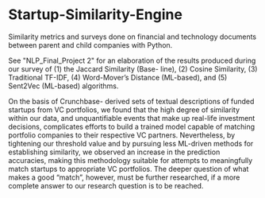 # Startup-Similarity-Engine
Similarity metrics and surveys done on financial and technology documents between parent and child companies with Python.

See "NLP_Final_Project 2" for an elaboration of the results produced during our survey of (1) the Jaccard Similarity (Base- line), (2) Cosine Similarity, (3) Traditional TF-IDF, (4) Word-Mover’s Distance (ML-based), and (5) Sent2Vec (ML-based) algorithms. 

On the basis of Crunchbase- derived sets of textual descriptions of funded startups from VC portfolios, we found that the high degree of similarity within our data, and unquantifiable events that make up real-life investment decisions, complicates efforts to build a trained model capable of matching portfolio companies to their respective VC partners. Nevertheless, by tightening our threshold value and by pursuing less ML-driven methods for establishing similarity, we observed an increase in the prediction accuracies, making this methodology suitable for attempts to meaningfully match startups to appropriate VC portfolios. The deeper question of what makes a good “match”, however, must be further researched, if a more complete answer to our research question is to be reached.
